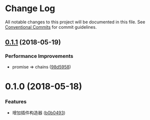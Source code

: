 # Change Log

All notable changes to this project will be documented in this file.
See [Conventional Commits](https://conventionalcommits.org) for commit guidelines.

<a name="0.1.1"></a>
## [0.1.1](https://github.com/tolerance-go/weapp-cli/compare/weapp-util-create-plugin@0.1.0...weapp-util-create-plugin@0.1.1) (2018-05-19)


### Performance Improvements

* promise => chains ([98d5958](https://github.com/tolerance-go/weapp-cli/commit/98d5958))




<a name="0.1.0"></a>
# 0.1.0 (2018-05-18)


### Features

* 增加插件构造器 ([b0b0493](https://github.com/tolerance-go/weapp-cli/commit/b0b0493))
